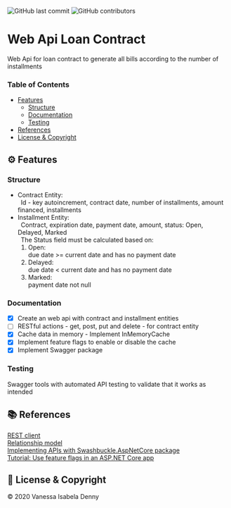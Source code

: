![GitHub last commit](https://img.shields.io/github/last-commit/vanessaidenny/webapi-loan-contract?color=blueviolet&style=plastic)
![GitHub contributors](https://img.shields.io/github/contributors/vanessaidenny/webapi-loan-contract?color=brightgreen&style=plastic)
 
# Web Api Loan Contract

Web Api for loan contract to generate all bills according to the number of installments

### Table of Contents

- [Features](#features)
  - [Structure](#structure)
  - [Documentation](#documentation)
  - [Testing](#testing)
- [References](#references)
- [License & Copyright](#license)

<a name="features"></a>
## ⚙️ Features

<a name="structure"></a>
### Structure

*  Contract Entity:  
&ensp;Id - key autoincrement, contract date, number of installments, amount financed, installments  
*  Installment Entity:  
&ensp;Contract, expiration date, payment date, amount, status: Open, Delayed, Marked  
&ensp;The Status field must be calculated based on:  
    1. Open:  
    due date >= current date and has no payment date  
    2. Delayed:  
    due date < current date and has no payment date  
    3. Marked:  
    payment date not null  

<a name="documentation"></a>
### Documentation

- [X] Create an web api with contract and installment entities
- [ ] RESTful actions - get, post, put and delete - for contract entity
- [X] Cache data in memory - Implement InMemoryCache
- [X] Implement feature flags to enable or disable the cache
- [X] Implement Swagger package

<a name="testing"></a>
### Testing

Swagger tools with automated API testing to validate that it works as intended

<a name="references"></a>
## 📚 References

[REST client](https://docs.microsoft.com/en-us/dotnet/csharp/tutorials/console-webapiclient#processing-the-json-result)  
[Relationship model](https://www.youtube.com/watch?app=desktop&v=but7jqjopKM)  
[Implementing APIs with Swashbuckle.AspNetCore package](https://renatogroffe.medium.com/asp-net-core-swagger-documentando-apis-com-o-package-swashbuckle-aspnetcore-5eef480ba1c0)  
[Tutorial: Use feature flags in an ASP.NET Core app](https://docs.microsoft.com/en-us/azure/azure-app-configuration/use-feature-flags-dotnet-core)

<a name="license"></a>
## 📌 License & Copyright

&copy; 2020 Vanessa Isabela Denny